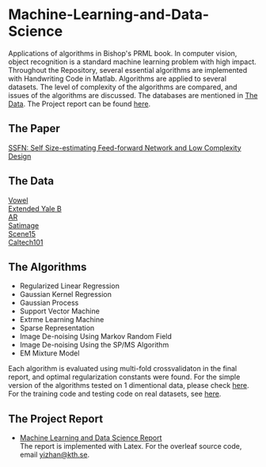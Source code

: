 # Machine-Learning-and-Data-Science
Applications of algorithms in Bishop's PRML book.
In computer vision, object recognition is a standard machine learning problem with high impact.  
Throughout the Repository, several essential algorithms are implemented with Handwriting Code in Matlab. Algorithms are applied to several datasets. The level of complexity of the algorithms are compared, and issues of the algorithms are discussed. The databases are mentioned in [The Data](https://github.com/yizhanyang/Machine-Learning-and-Data-Science/blob/master/README.md#the-data). The Project report can be found [here](https://github.com/yizhanyang/Machine-Learning-and-Data-Science/blob/master/MLDS_REPORT.pdf).

## The Paper
[SSFN: Self Size-estimating Feed-forward Network and Low Complexity Design](https://arxiv.org/abs/1905.07111)

## The Data 
[Vowel](https://github.com/yizhanyang/Machine-Learning-and-Data-Science/blob/master/dataset/vw.csv)  
[Extended Yale B](https://github.com/yizhanyang/Machine-Learning-and-Data-Science/blob/master/dataset/et.csv)  
[AR](https://raw.githubusercontent.com/yizhanyang/Machine-Learning-and-Data-Science/master/dataset/ar.csv)  
[Satimage](https://github.com/yizhanyang/Machine-Learning-and-Data-Science/blob/master/dataset/st.csv)  
[Scene15](https://github.com/yizhanyang/Machine-Learning-and-Data-Science/blob/master/dataset/sc.csv)  
[Caltech101](https://github.com/yizhanyang/Machine-Learning-and-Data-Science/blob/master/dataset/ca.csv)  

## The Algorithms
* Regularized Linear Regression
* Gaussian Kernel Regression
* Gaussian Process
* Support Vector Machine
* Extrme Learning Machine
* Sparse Representation
* Image De-noising Using Markov Random Field
* Image De-noising Using the SP/MS Algorithm
* EM Mixture Model  
  
Each algorithm is evaluated using multi-fold crossvalidaton in the final report, and optimal regularization constants were found.
For the simple version of the algorithms tested on 1 dimentional data, please check [here](https://github.com/yizhanyang/Machine-Learning-and-Data-Science/blob/master/main.m).  
For the training code and testing code on real datasets, see [here](https://github.com/yizhanyang/Machine-Learning-and-Data-Science/tree/master/main).  

## The Project Report
* [Machine Learning and Data Science Report](https://github.com/yizhanyang/Machine-Learning-and-Data-Science/blob/master/MLDS_REPORT.pdf)  
The report is implemented with Latex. For the overleaf source code, email yizhan@kth.se.

